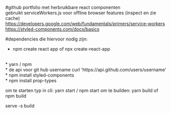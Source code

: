 #github portfolio met herbruikbare react componenten
<br>
gebruikt serviceWorkers.js voor offline browser features (inspect en zie cache)
<br>
https://developers.google.com/web/fundamentals/primers/service-workers
<br>
https://styled-components.com/docs/basics

#dependencies die hiervoor nodig zijn:

* npm create react app of npx create-react-app
<br>
* yarn / npm
<br>
* de api voor git hub username curl 'https://api.github.com/users/username'
<br>
* npm install styled-components
<br>
* npm install prop-types



om te starten typ in cli: yarn start / npm start
om te builden: yarn build of npm build

serve -s build
